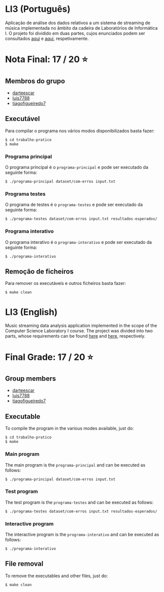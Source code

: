 # LI3 (Português)
Aplicação de análise dos dados relativos a um sistema de streaming de música implementada no âmbito da cadeira de Laboratórios de Informática I. O projeto foi dividido em duas partes, cujos enunciados podem ser consultados [aqui](enunciado-fase1.pdf) e [aqui](enunciado-fase2.pdf), respetivamente.
# Nota Final: 17 / 20 ⭐️

## Membros do grupo

* [darteescar](https://github.com/darteescar)
* [luis7788](https://github.com/luis7788)
* [tiagofigueiredo7](https://github.com/tiagofigueiredo7)

## Executável

Para compilar o programa nos vários modos disponibilizados basta fazer:

```console
$ cd trabalho-pratico
$ make
```

### Programa principal

O programa principal é o `programa-principal` e pode ser executado da seguinte forma:

```console
$ ./programa-principal dataset/com-erros input.txt
```

### Programa testes

O programa de testes é o `programa-testes` e pode ser executado da seguinte forma:

```console
$ ./programa-testes dataset/com-erros input.txt resultados-esperados/
```

### Programa interativo

O programa interativo é o `programa-interativo` e pode ser executado da seguinte forma:

```consolo
$ ./programa-interativo
```

## Remoção de ficheiros

Para remover os executáveis e outros ficheiros basta fazer:

```console
$ make clean
```

# LI3 (English)
Music streaming data analysis application implemented in the scope of the Computer Science Laboratory I course. The project was divided into two parts, whose requirements can be found [here](enunciado-fase1.pdf) and [here](enunciado-fase2.pdf), respectively.

# Final Grade: 17 / 20 ⭐️

## Group members

* [darteescar](https://github.com/darteescar)
* [luis7788](https://github.com/luis7788)
* [tiagofigueiredo7](https://github.com/tiagofigueiredo7)

## Executable
To compile the program in the various modes available, just do:

```console
$ cd trabalho-pratico
$ make
```
### Main program
The main program is the `programa-principal` and can be executed as follows:

```console
$ ./programa-principal dataset/com-erros input.txt
```
### Test program
The test program is the `programa-testes` and can be executed as follows:

```console
$ ./programa-testes dataset/com-erros input.txt resultados-esperados/
```

### Interactive program
The interactive program is the `programa-interativo` and can be executed as follows:

```console
$ ./programa-interativo
```
## File removal
To remove the executables and other files, just do:

```console
$ make clean
```